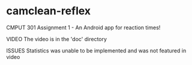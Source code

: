 # camclean-reflex
CMPUT 301 Assignment 1 - An Android app for reaction times!

VIDEO
The video is in the 'doc' directory

ISSUES
Statistics was unable to be implemented and was not featured in video
